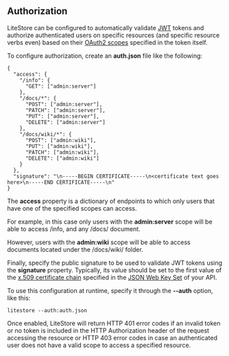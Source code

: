 ## Authorization

LiteStore can be configured to automatically validate [JWT](https://jwt.io/) tokens and authorize authenticated users on specific resources (and specific resource verbs even) based on their [OAuth2 scopes](https://oauth.net/2/scope/) specified in the token itself.

To configure authorization, create an **auth.json** file like the following:

```
{
  "access": {
    "/info": {
      "GET": ["admin:server"]
    }, 
    "/docs/*": {
      "POST": ["admin:server"],
      "PATCH": ["admin:server"],
      "PUT": ["admin:server"],
      "DELETE": ["admin:server"]
    },
    "/docs/wiki/*": {
      "POST": ["admin:wiki"],
      "PUT": ["admin:wiki"],
      "PATCH": ["admin:wiki"],
      "DELETE": ["admin:wiki"]
    }
  },
  "signature": "\n-----BEGIN CERTIFICATE-----\n<certificate text goes here>\n-----END CERTIFICATE-----\n"
}
```

The **access** property is a dictionary of endpoints to which only users that have one of the specified scopes can access. 

For example, in this case only users with the **admin:server** scope will be able to access /info, and any /docs/ document.

However, users with the **admin:wiki** scope will be able to access documents located under the /docs/wiki/ folder.

Finally, specify the public signature to be used to validate JWT tokens using the **signature** property. Typically, its value should be set to the first value of the [x.509 certificate chain](https://auth0.com/docs/tokens/reference/jwt/jwks-properties) specified in the [JSON Web Key Set](https://auth0.com/docs/jwks) of your API.

To use this configuration at runtime, specify it through the **--auth** option, like this:

`litestore --auth:auth.json`

Once enabled, LiteStore will return HTTP 401 error codes if an invalid token or no token is included in the HTTP Authorization header of the request accessing the resource or HTTP 403 error codes in case an authenticated user does not have a valid scope to access a specified resource.